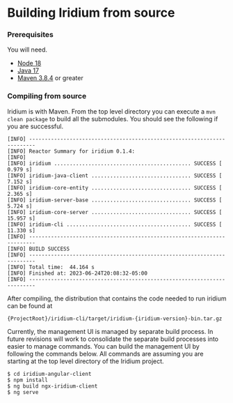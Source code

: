# Building Iridium from source

### Prerequisites

You will need.  
 -  [Node 18](https://nodejs.org/en)
 -  [Java 17](https://adoptium.net/)  
 -  [Maven 3.8.4](https://maven.apache.org/) or greater  
 
### Compiling from source

Iridium is with Maven.  From the top level directory you can execute a `mvn clean package` to build all the submodules.
You should see the following if you are successful.
```
[INFO] ------------------------------------------------------------------------
[INFO] Reactor Summary for iridium 0.1.4:
[INFO] 
[INFO] iridium ............................................ SUCCESS [  0.979 s]
[INFO] iridium-java-client ................................ SUCCESS [  7.152 s]
[INFO] iridium-core-entity ................................ SUCCESS [  2.365 s]
[INFO] iridium-server-base ................................ SUCCESS [  5.724 s]
[INFO] iridium-core-server ................................ SUCCESS [ 15.957 s]
[INFO] iridium-cli ........................................ SUCCESS [ 11.330 s]
[INFO] ------------------------------------------------------------------------
[INFO] BUILD SUCCESS
[INFO] ------------------------------------------------------------------------
[INFO] Total time:  44.164 s
[INFO] Finished at: 2023-06-24T20:08:32-05:00
[INFO] ------------------------------------------------------------------------
```

After compiling, the distribution that contains the code needed to run iridium can be found at
```
{ProjectRoot}/iridium-cli/target/iridium-{iridium-version}-bin.tar.gz
```

Currently, the management UI is managed by separate build process.  In future revisions will work to consolidate the 
separate build processes into easier to manage commands.  You can build the management UI by following the commands below.
All commands are assuming you are starting at the top level directory of the Iridium project.

```shell
$ cd iridium-angular-client
$ npm install
$ ng build ngx-iridium-client
$ ng serve
```



